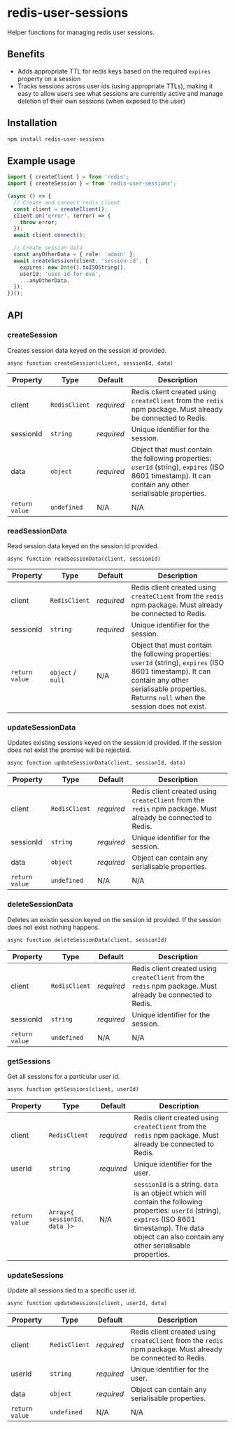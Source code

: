 # redis-user-sessions

Helper functions for managing redis user sessions.

## Benefits

- Adds appropriate TTL for redis keys based on the required `expires` property on a session
- Tracks sessions across user ids (using appropriate TTLs), making it easy to allow users see what sessions are currently active and manage deletion of their own sessions (when exposed to the user)

## Installation

```sh
npm install redis-user-sessions
```

## Example usage

```ts
import { createClient } = from 'redis';
import { createSession } = from 'redis-user-sessions';

(async () => {
  // Create and connect redis client
  const client = createClient();
  client.on('error', (error) => {
    throw error;
  });
  await client.connect();

  // Create session data
  const anyOtherData = { role: 'admin' };
  await createSession(client, 'session-id', {
    expires: new Date().toISOString(),
    userId: 'user-id-for-eva',
    ...anyOtherData,
  });
})();
```

## API

### createSession

Creates session data keyed on the session id provided.

`async function createSession(client, sessionId, data)`

<!-- https://www.tablesgenerator.com/markdown_tables -->

| Property       | Type          | Default    | Description                                                                                                                                             |
| -------------- | ------------- | ---------- | ------------------------------------------------------------------------------------------------------------------------------------------------------- |
| client         | `RedisClient` | _required_ | Redis client created using `createClient` from the `redis` npm package. Must already be connected to Redis.                                             |
| sessionId      | `string`      | _required_ | Unique identifier for the session.                                                                                                                      |
| data           | `object`      | _required_ | Object that must contain the following properties: `userId` (string), `expires` (ISO 8601 timestamp). It can contain any other serialisable properties. |
| `return value` | `undefined`   | N/A        | N/A                                                                                                                                                     |

### readSessionData

Read session data keyed on the session id provided.

`async function readSessionData(client, sessionId)`

<!-- https://www.tablesgenerator.com/markdown_tables -->

| Property       | Type              | Default    | Description                                                                                                                                                                                             |
| -------------- | ----------------- | ---------- | ------------------------------------------------------------------------------------------------------------------------------------------------------------------------------------------------------- |
| client         | `RedisClient`     | _required_ | Redis client created using `createClient` from the `redis` npm package. Must already be connected to Redis.                                                                                             |
| sessionId      | `string`          | _required_ | Unique identifier for the session.                                                                                                                                                                      |
| `return value` | `object` / `null` | N/A        | Object that must contain the following properties: `userId` (string), `expires` (ISO 8601 timestamp). It can contain any other serialisable properties. Returns `null` when the session does not exist. |

### updateSessionData

Updates existing sessions keyed on the session id provided. If the session does not exist the promise will be rejected.

`async function updateSessionData(client, sessionId, data)`

<!-- https://www.tablesgenerator.com/markdown_tables -->

| Property       | Type          | Default    | Description                                                                                                 |
| -------------- | ------------- | ---------- | ----------------------------------------------------------------------------------------------------------- |
| client         | `RedisClient` | _required_ | Redis client created using `createClient` from the `redis` npm package. Must already be connected to Redis. |
| sessionId      | `string`      | _required_ | Unique identifier for the session.                                                                          |
| data           | `object`      | _required_ | Object can contain any serialisable properties.                                                             |
| `return value` | `undefined`   | N/A        | N/A                                                                                                         |

### deleteSessionData

Deletes an existin session keyed on the session id provided. If the session does not exist nothing happens.

`async function deleteSessionData(client, sessionId)`

<!-- https://www.tablesgenerator.com/markdown_tables -->

| Property       | Type          | Default    | Description                                                                                                 |
| -------------- | ------------- | ---------- | ----------------------------------------------------------------------------------------------------------- |
| client         | `RedisClient` | _required_ | Redis client created using `createClient` from the `redis` npm package. Must already be connected to Redis. |
| sessionId      | `string`      | _required_ | Unique identifier for the session.                                                                          |
| `return value` | `undefined`   | N/A        | N/A                                                                                                         |

### getSessions

Get all sessions for a particular user id.

`async function getSessions(client, userId)`

<!-- https://www.tablesgenerator.com/markdown_tables -->

| Property       | Type                         | Default    | Description                                                                                                                                                                                                      |
| -------------- | ---------------------------- | ---------- | ---------------------------------------------------------------------------------------------------------------------------------------------------------------------------------------------------------------- |
| client         | `RedisClient`                | _required_ | Redis client created using `createClient` from the `redis` npm package. Must already be connected to Redis.                                                                                                      |
| userId         | `string`                     | _required_ | Unique identifier for the user.                                                                                                                                                                                  |
| `return value` | `Array<{ sessionId, data }>` | N/A        | `sessionId` is a string. `data` is an object which will contain the following properties: `userId` (string), `expires` (ISO 8601 timestamp). The data object can also contain any other serialisable properties. |

### updateSessions

Update all sessions tied to a specific user id.

`async function updateSessions(client, userId, data)`

<!-- https://www.tablesgenerator.com/markdown_tables -->

| Property       | Type          | Default    | Description                                                                                                 |
| -------------- | ------------- | ---------- | ----------------------------------------------------------------------------------------------------------- |
| client         | `RedisClient` | _required_ | Redis client created using `createClient` from the `redis` npm package. Must already be connected to Redis. |
| userId         | `string`      | _required_ | Unique identifier for the user.                                                                             |
| data           | `object`      | _required_ | Object can contain any serialisable properties.                                                             |
| `return value` | `undefined`   | N/A        | N/A                                                                                                         |
